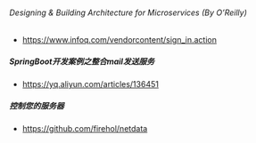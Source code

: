 ###### Designing & Building Architecture for Microservices (By O’Reilly)
- https://www.infoq.com/vendorcontent/sign_in.action

##### SpringBoot开发案例之整合mail发送服务
- https://yq.aliyun.com/articles/136451

##### 控制您的服务器
- https://github.com/firehol/netdata
